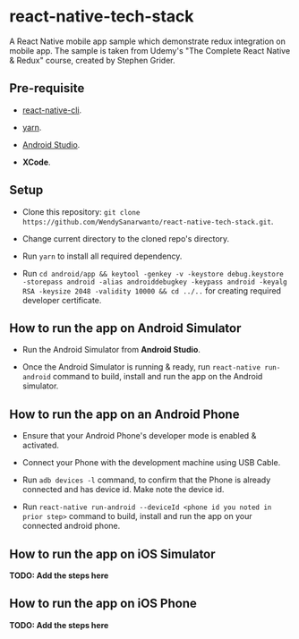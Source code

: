 # react-native-tech-stack

A React Native mobile app sample which demonstrate redux integration on mobile app. The sample is taken from Udemy's "The Complete React Native &amp; Redux" course, created by Stephen Grider.

## Pre-requisite

* [react-native-cli](https://www.npmjs.com/package/react-native-cli).

* [yarn](https://yarnpkg.com/en/).

* [Android Studio](https://developer.android.com/studio).

* __XCode__.

## Setup

* Clone this repository: `git clone https://github.com/WendySanarwanto/react-native-tech-stack.git`.

* Change current directory to the cloned repo's directory.

* Run `yarn` to install all required dependency.

* Run `cd android/app && keytool -genkey -v -keystore debug.keystore -storepass android -alias androiddebugkey -keypass android -keyalg RSA -keysize 2048 -validity 10000 && cd ../..` for creating required developer certificate.

## How to run the app on Android Simulator

* Run the Android Simulator from __Android Studio__.

* Once the Android Simulator is running & ready, run `react-native run-android` command to build, install and run the app on the Android simulator.

## How to run the app on an Android Phone

* Ensure that your Android Phone's developer mode is enabled & activated.

* Connect your Phone with the development machine using USB Cable.

* Run `adb devices -l` command, to confirm that the Phone is already connected and has device id. Make note the device id.

* Run `react-native run-android --deviceId <phone id you noted in prior step>` command to build, install and run the app on your connected android phone.

## How to run the app on iOS Simulator

__TODO: Add the steps here__

## How to run the app on iOS Phone

__TODO: Add the steps here__
